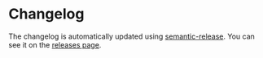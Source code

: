 # Changelog

The changelog is automatically updated using
[semantic-release](https://github.com/semantic-release/semantic-release). You
can see it on the [releases page](https://github.com/mskelton/tidi/releases).
